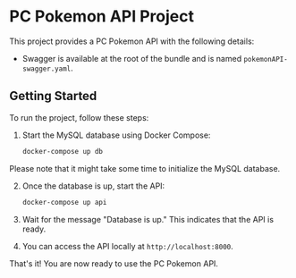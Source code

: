 # PC Pokemon API Project

This project provides a PC Pokemon API with the following details:

- Swagger is available at the root of the bundle and is named `pokemonAPI-swagger.yaml`.

## Getting Started

To run the project, follow these steps:

1. Start the MySQL database using Docker Compose:

   ```bash
   docker-compose up db
   ```

Please note that it might take some time to initialize the MySQL database.

2. Once the database is up, start the API:

   ```bash
   docker-compose up api
   ```

3. Wait for the message "Database is up." This indicates that the API is ready.

4. You can access the API locally at `http://localhost:8000`.

That's it! You are now ready to use the PC Pokemon API.
